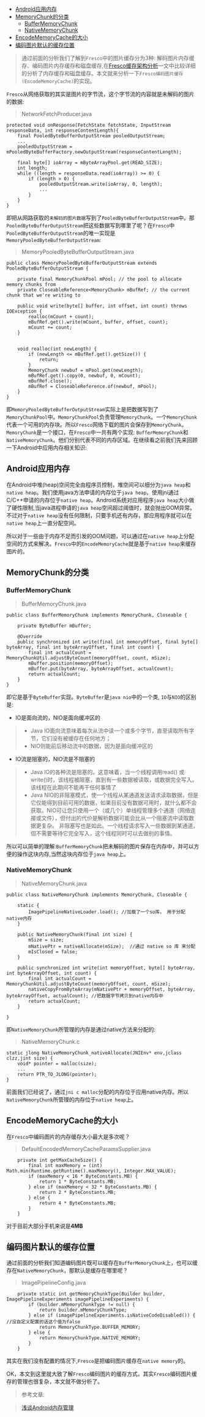- [Android应用内存](#android应用内存)
- [MemoryChunk的分类](#memorychunk的分类)
    - [BufferMemoryChunk](#buffermemorychunk)
    - [NativeMemoryChunk](#nativememorychunk)
- [EncodeMemoryCache的大小](#encodememorycache的大小)
- [编码图片默认的缓存位置](#编码图片默认的缓存位置)

>通过前面的分析我们了解到`Fresco`中的图片缓存分为3种: 解码图片内存缓存、编码图片内存缓存和磁盘缓存,在[Fresco缓存架构分析](Fresco缓存架构分析.md)一文中比较详细的分析了内存缓存和磁盘缓存。本文就来分析一下`Fresco编码图片缓存(EncodeMemoryCache)`的实现。

`Fresco`从网络获取的其实是图片的字节流，这个字节流的内容就是未解码的图片的数据:

>NetworkFetchProducer.java
```
protected void onResponse(FetchState fetchState, InputStream responseData, int responseContentLength){
    final PooledByteBufferOutputStream pooledOutputStream;
    ...
    pooledOutputStream = mPooledByteBufferFactory.newOutputStream(responseContentLength);

    final byte[] ioArray = mByteArrayPool.get(READ_SIZE);
    int length;
    while ((length = responseData.read(ioArray)) >= 0) {  
        if (length > 0) {
            pooledOutputStream.write(ioArray, 0, length);
            ...
        }
    }
}
```

即把从网路获取的`未解码的图片数据`写到了`PooledByteBufferOutputStream`中。那`PooledByteBufferOutputStream`把这些数据写到哪里了呢？在`Fresco`中`PooledByteBufferOutputStream`的唯一实现是`MemoryPooledByteBufferOutputStream`:

>MemoryPooledByteBufferOutputStream.java
```
public class MemoryPooledByteBufferOutputStream extends PooledByteBufferOutputStream {

    private final MemoryChunkPool mPool; // the pool to allocate memory chunks from
    private CloseableReference<MemoryChunk> mBufRef; // the current chunk that we're writing to

    public void write(byte[] buffer, int offset, int count) throws IOException {
        realloc(mCount + count);
        mBufRef.get().write(mCount, buffer, offset, count);
        mCount += count;
    }  


    void realloc(int newLength) {
        if (newLength <= mBufRef.get().getSize()) {
            return;
        }
        MemoryChunk newbuf = mPool.get(newLength);
        mBufRef.get().copy(0, newbuf, 0, mCount);
        mBufRef.close();
        mBufRef = CloseableReference.of(newbuf, mPool);
    }
}
```

即`MemoryPooledByteBufferOutputStream`实际上是把数据写到了`MemoryChunkPool`中。`MemoryChunkPool`负责管理`MemoryChunk`。一个`MemoryChunk`代表一个可用的内存块。所以`Fresco`网络下载的图片会保存到`MemoryChunk`。`MemoryChunk`是一个接口，在`Fresco`中一共有两个实现: `BufferMemoryChunk`和`NativeMemoryChunk`。他们分别代表不同的内存区域。在继续看之前我们先来回顾一下Android中应用内存相关知识:

## Android应用内存

在Android中堆(heap)空间完全由程序员控制，堆空间可以细分为`java heap`和`native heap`。我们使用java方法申请的内存位于`java heap`，使用jni通过C/C++申请的内存位于`native heap`。Android系统对应用程序`java heap`大小做了硬性限制,当java进程申请的`java heap`空间超过阈值时，就会抛出OOM异常。不过对于`native heap`没有任何限制，只要手机还有内存，那应用程序就可以在`native heap`上一直分配空间。

所以对于一些由于内存不足而引发的OOM问题，可以通过在`native heap`上分配空间的方式来解决。`Fresco`中的`EncodeMemoryCache`就是基于`native heap`来缓存图片的。

## MemoryChunk的分类

### BufferMemoryChunk

>BufferMemoryChunk.java
```
public class BufferMemoryChunk implements MemoryChunk, Closeable {

    private ByteBuffer mBuffer;
    
    @Override
    public synchronized int write(final int memoryOffset, final byte[] byteArray, final int byteArrayOffset, final int count) {
        final int actualCount = MemoryChunkUtil.adjustByteCount(memoryOffset, count, mSize);
        mBuffer.position(memoryOffset);
        mBuffer.put(byteArray, byteArrayOffset, actualCount);
        return actualCount;
    }
}
```

即它是基于`ByteBuffer`实现。`ByteBuffer`是`java nio`中的一个类, `IO`与`NIO`的区别是:

- IO是面向流的，NIO是面向缓冲区的

>- Java IO面向流意味着每次从流中读一个或多个字节，直至读取所有字节，它们没有被缓存在任何地方；
>- NIO则能前后移动流中的数据，因为是面向缓冲区的

- IO流是阻塞的，NIO流是不阻塞的

>- Java IO的各种流是阻塞的。这意味着，当一个线程调用read() 或 write()时，该线程被阻塞，直到有一些数据被读取，或数据完全写入。该线程在此期间不能再干任何事情了
>- Java NIO的非阻塞模式，使一个线程从某通道发送请求读取数据，但是它仅能得到目前可用的数据，如果目前没有数据可用时，就什么都不会获取。NIO可让您只使用一个（或几个）单线程管理多个通道（网络连接或文件），但付出的代价是解析数据可能会比从一个阻塞流中读取数据更复杂。 非阻塞写也是如此。一个线程请求写入一些数据到某通道，但不需要等待它完全写入，这个线程同时可以去做别的事情。


所以可以简单的理解:`BufferMemoryChunk`把未解码的图片保存在内存中，并可以方便的操作这块内存,当然这块内存位于`java heap`上。


### NativeMemoryChunk

>NativeMemoryChunk.java
```
public class NativeMemoryChunk implements MemoryChunk, Closeable {

    static {
        ImagePipelineNativeLoader.load(); //加载了一个so库， 用于分配native内存
    }

    public NativeMemoryChunk(final int size) {
        mSize = size;
        mNativePtr = nativeAllocate(mSize);  //通过 native so 库 来分配
        mIsClosed = false;
    }

    public synchronized int write(int memoryOffset, byte[] byteArray, int byteArrayOffset, int count) {
        final int actualCount = MemoryChunkUtil.adjustByteCount(memoryOffset, count, mSize);
        nativeCopyFromByteArray(mNativePtr + memoryOffset, byteArray, byteArrayOffset, actualCount); //把数据字节拷贝到native内存中
        return actualCount;
    }

}
```

即`NativeMemoryChunk`所管理的内存是通过native方法来分配的:

>NativeMemoryChunk.c
```
static jlong NativeMemoryChunk_nativeAllocate(JNIEnv* env,jclass clzz,jint size) {
    void* pointer = malloc(size);
    ...
    return PTR_TO_JLONG(pointer);
}
```

前面我们已经说了，通过`jni c malloc`分配的内存位于应用native内存。所以`NativeMemoryChunk`所管理的内存位于`native heap`上。


## EncodeMemoryCache的大小

在`Fresco`中编码图片的内存缓存大小最大是多次呢？

>DefaultEncodedMemoryCacheParamsSupplier.java
```
    private int getMaxCacheSize() {
        final int maxMemory = (int) Math.min(Runtime.getRuntime().maxMemory(), Integer.MAX_VALUE);
        if (maxMemory < 16 * ByteConstants.MB) {
            return 1 * ByteConstants.MB;
        } else if (maxMemory < 32 * ByteConstants.MB) {
            return 2 * ByteConstants.MB;
        } else {
            return 4 * ByteConstants.MB;
        }
    }
```

对于目前大部分手机来说是**4MB**


## 编码图片默认的缓存位置

通过前面的分析我们知道编码图片既可以缓存在`BufferMemoryChunk`上，也可以缓存在`NativeMemoryChunk`，那默认是缓存在哪里呢？

>ImagePipelineConfig.java
```
    private static int getMemoryChunkType(Builder builder, ImagePipelineExperiments imagePipelineExperiments) {
        if (builder.mMemoryChunkType != null) {
            return builder.mMemoryChunkType;
        } else if (imagePipelineExperiments.isNativeCodeDisabled()) { //没自定义配置的话这个值为false
            return MemoryChunkType.BUFFER_MEMORY;
        } else {
            return MemoryChunkType.NATIVE_MEMORY;
        }
    }
```

其实在我们没有配置的情况下,`Fresco`是把编码图片缓存在`native memory`的。

OK，本文到这里就大致了解`Fresco`编码图片的缓存方式。其实`Fresco`编码图片缓存的管理也很复杂，本文就不做分析了。


>参考文章:

> [浅谈Android内存管理](https://www.cnblogs.com/lianghe01/p/6617275.html)

